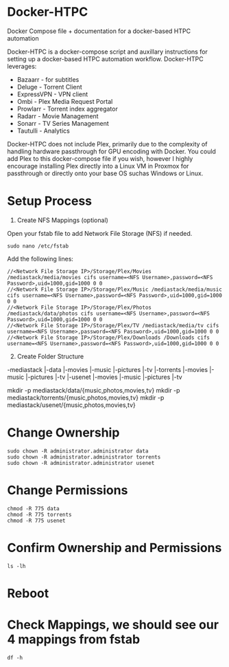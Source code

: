 # Docker-HTPC
Docker Compose file + documentation for a docker-based HTPC automation

Docker-HTPC is a docker-compose script and auxillary instructions for setting up a docker-based HTPC automation workflow. Docker-HTPC leverages:

- Bazaarr - for subtitles
- Deluge - Torrent Client
- ExpressVPN - VPN client
- Ombi - Plex Media Request Portal
- Prowlarr - Torrent index aggregator
- Radarr - Movie Management
- Sonarr - TV Series Management
- Tautulli - Analytics

Docker-HTPC does not include Plex, primarily due to the complexity of handling hardware passthrough for GPU encoding with Docker. You could add Plex to this docker-compose file if you wish, however I highly encourage installing Plex directly into a Linux VM in Proxmox for passthrough or directly onto your base OS suchas Windows or Linux.

# Setup Process
1) Create NFS Mappings (optional)

Open your fstab file to add Network File Storage (NFS) if needed.

    sudo nano /etc/fstab

Add the following lines:

    //<Network File Storage IP>/Storage/Plex/Movies /mediastack/media/movies cifs username=<NFS Username>,password=<NFS Password>,uid=1000,gid=1000 0 0
    //<Network File Storage IP>/Storage/Plex/Music /mediastack/media/music cifs username=<NFS Username>,password=<NFS Password>,uid=1000,gid=1000 0 0
    //<Network File Storage IP>/Storage/Plex/Photos /mediastack/data/photos cifs username=<NFS Username>,password=<NFS Password>,uid=1000,gid=1000 0 0
    //<Network File Storage IP>/Storage/Plex/TV /mediastack/media/tv cifs username=<NFS Username>,password=<NFS Password>,uid=1000,gid=1000 0 0
    //<Network File Storage IP>/Storage/Plex/Downloads /Downloads cifs username=<NFS Username>,password=<NFS Password>,uid=1000,gid=1000 0 0

2) Create Folder Structure

-mediastack
  |-data
    |-movies
    |-music
    |-pictures
    |-tv
  |-torrents
    |-movies
    |-music
    |-pictures
    |-tv
  |-usenet
    |-movies
    |-music
    |-pictures
    |-tv

mkdir -p mediastack/data/{music,photos,movies,tv}
mkdir -p mediastack/torrents/{music,photos,movies,tv}
mkdir -p mediastack/usenet/{music,photos,movies,tv}

# Change Ownership
    sudo chown -R administrator.administrator data
    sudo chown -R administrator.administrator torrents
    sudo chown -R administrator.administrator usenet

# Change Permissions
    chmod -R 775 data
    chmod -R 775 torrents
    chmod -R 775 usenet

# Confirm Ownership and Permissions
    ls -lh

# Reboot

# Check Mappings, we should see our 4 mappings from fstab
    df -h 
